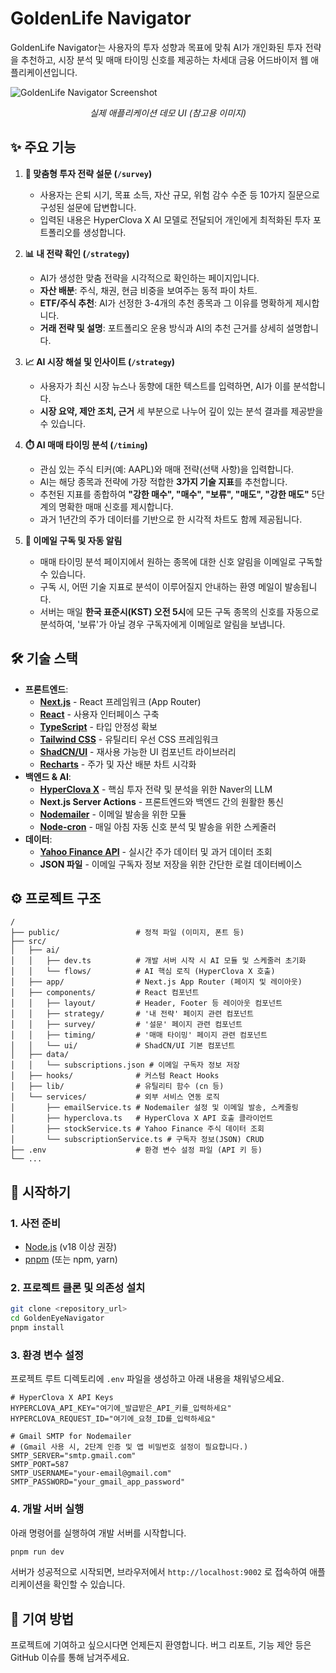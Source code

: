 # GoldenLife Navigator

GoldenLife Navigator는 사용자의 투자 성향과 목표에 맞춰 AI가 개인화된 투자 전략을 추천하고, 시장 분석 및 매매 타이밍 신호를 제공하는 차세대 금융 어드바이저 웹 애플리케이션입니다.

![GoldenLife Navigator Screenshot](https://placehold.co/800x450.png?text=GoldenLife+Navigator+UI)
*<p align="center">실제 애플리케이션 데모 UI (참고용 이미지)</p>*

## ✨ 주요 기능

1.  **🤖 맞춤형 투자 전략 설문 (`/survey`)**
    *   사용자는 은퇴 시기, 목표 소득, 자산 규모, 위험 감수 수준 등 10가지 질문으로 구성된 설문에 답변합니다.
    *   입력된 내용은 HyperClova X AI 모델로 전달되어 개인에게 최적화된 투자 포트폴리오를 생성합니다.

2.  **📊 내 전략 확인 (`/strategy`)**
    *   AI가 생성한 맞춤 전략을 시각적으로 확인하는 페이지입니다.
    *   **자산 배분**: 주식, 채권, 현금 비중을 보여주는 동적 파이 차트.
    *   **ETF/주식 추천**: AI가 선정한 3-4개의 추천 종목과 그 이유를 명확하게 제시합니다.
    *   **거래 전략 및 설명**: 포트폴리오 운용 방식과 AI의 추천 근거를 상세히 설명합니다.

3.  **📈 AI 시장 해설 및 인사이트 (`/strategy`)**
    *   사용자가 최신 시장 뉴스나 동향에 대한 텍스트를 입력하면, AI가 이를 분석합니다.
    *   **시장 요약, 제안 조치, 근거** 세 부분으로 나누어 깊이 있는 분석 결과를 제공받을 수 있습니다.

4.  **⏱️ AI 매매 타이밍 분석 (`/timing`)**
    *   관심 있는 주식 티커(예: AAPL)와 매매 전략(선택 사항)을 입력합니다.
    *   AI는 해당 종목과 전략에 가장 적합한 **3가지 기술 지표**를 추천합니다.
    *   추천된 지표를 종합하여 **"강한 매수", "매수", "보류", "매도", "강한 매도"** 5단계의 명확한 매매 신호를 제시합니다.
    *   과거 1년간의 주가 데이터를 기반으로 한 시각적 차트도 함께 제공됩니다.

5.  **📧 이메일 구독 및 자동 알림**
    *   매매 타이밍 분석 페이지에서 원하는 종목에 대한 신호 알림을 이메일로 구독할 수 있습니다.
    *   구독 시, 어떤 기술 지표로 분석이 이루어질지 안내하는 환영 메일이 발송됩니다.
    *   서버는 매일 **한국 표준시(KST) 오전 5시**에 모든 구독 종목의 신호를 자동으로 분석하여, '보류'가 아닐 경우 구독자에게 이메일로 알림을 보냅니다.

## 🛠️ 기술 스택

-   **프론트엔드**:
    -   [**Next.js**](https://nextjs.org/) - React 프레임워크 (App Router)
    -   [**React**](https://react.dev/) - 사용자 인터페이스 구축
    -   [**TypeScript**](https://www.typescriptlang.org/) - 타입 안정성 확보
    -   [**Tailwind CSS**](https://tailwindcss.com/) - 유틸리티 우선 CSS 프레임워크
    -   [**ShadCN/UI**](https://ui.shadcn.com/) - 재사용 가능한 UI 컴포넌트 라이브러리
    -   [**Recharts**](https://recharts.org/) - 주가 및 자산 배분 차트 시각화
-   **백엔드 & AI**:
    -   [**HyperClova X**](https://clovastudio.ncloud.com/) - 핵심 투자 전략 및 분석을 위한 Naver의 LLM
    -   **Next.js Server Actions** - 프론트엔드와 백엔드 간의 원활한 통신
    -   [**Nodemailer**](https://nodemailer.com/) - 이메일 발송을 위한 모듈
    -   [**Node-cron**](https://github.com/node-cron/node-cron) - 매일 아침 자동 신호 분석 및 발송을 위한 스케줄러
-   **데이터**:
    -   [**Yahoo Finance API**](https://github.com/gadicc/node-yahoo-finance2) - 실시간 주가 데이터 및 과거 데이터 조회
    -   **JSON 파일** - 이메일 구독자 정보 저장을 위한 간단한 로컬 데이터베이스

## ⚙️ 프로젝트 구조

```
/
├── public/                 # 정적 파일 (이미지, 폰트 등)
├── src/
│   ├── ai/
│   │   ├── dev.ts          # 개발 서버 시작 시 AI 모듈 및 스케줄러 초기화
│   │   └── flows/          # AI 핵심 로직 (HyperClova X 호출)
│   ├── app/                # Next.js App Router (페이지 및 레이아웃)
│   ├── components/         # React 컴포넌트
│   │   ├── layout/         # Header, Footer 등 레이아웃 컴포넌트
│   │   ├── strategy/       # '내 전략' 페이지 관련 컴포넌트
│   │   ├── survey/         # '설문' 페이지 관련 컴포넌트
│   │   ├── timing/         # '매매 타이밍' 페이지 관련 컴포넌트
│   │   └── ui/             # ShadCN/UI 기본 컴포넌트
│   ├── data/
│   │   └── subscriptions.json # 이메일 구독자 정보 저장
│   ├── hooks/              # 커스텀 React Hooks
│   ├── lib/                # 유틸리티 함수 (cn 등)
│   └── services/           # 외부 서비스 연동 로직
│       ├── emailService.ts # Nodemailer 설정 및 이메일 발송, 스케줄링
│       ├── hyperclova.ts   # HyperClova X API 호출 클라이언트
│       ├── stockService.ts # Yahoo Finance 주식 데이터 조회
│       └── subscriptionService.ts # 구독자 정보(JSON) CRUD
├── .env                    # 환경 변수 설정 파일 (API 키 등)
└── ...
```

## 🚀 시작하기

### 1. 사전 준비

-   [Node.js](https://nodejs.org/en) (v18 이상 권장)
-   [pnpm](https://pnpm.io/installation) (또는 npm, yarn)

### 2. 프로젝트 클론 및 의존성 설치

```bash
git clone <repository_url>
cd GoldenEyeNavigator
pnpm install
```

### 3. 환경 변수 설정

프로젝트 루트 디렉토리에 `.env` 파일을 생성하고 아래 내용을 채워넣으세요.

```env
# HyperClova X API Keys
HYPERCLOVA_API_KEY="여기에_발급받은_API_키를_입력하세요"
HYPERCLOVA_REQUEST_ID="여기에_요청_ID를_입력하세요"

# Gmail SMTP for Nodemailer
# (Gmail 사용 시, 2단계 인증 및 앱 비밀번호 설정이 필요합니다.)
SMTP_SERVER="smtp.gmail.com"
SMTP_PORT=587
SMTP_USERNAME="your-email@gmail.com"
SMTP_PASSWORD="your_gmail_app_password"
```

### 4. 개발 서버 실행

아래 명령어를 실행하여 개발 서버를 시작합니다.

```bash
pnpm run dev
```

서버가 성공적으로 시작되면, 브라우저에서 `http://localhost:9002` 로 접속하여 애플리케이션을 확인할 수 있습니다.

## 🤝 기여 방법

프로젝트에 기여하고 싶으시다면 언제든지 환영합니다. 버그 리포트, 기능 제안 등은 GitHub 이슈를 통해 남겨주세요.
